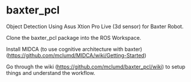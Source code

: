 # baxter_pcl
Object Detection Using Asus Xtion Pro Live (3d sensor) for Baxter Robot.

Clone the baxter_pcl package into the ROS Workspace.

Install MIDCA (to use cognitive architecture with baxter) (https://github.com/mclumd/MIDCA/wiki/Getting-Started)

Go through the wiki (https://github.com/mclumd/baxter_pcl/wiki) to setup things and understand the workflow.
